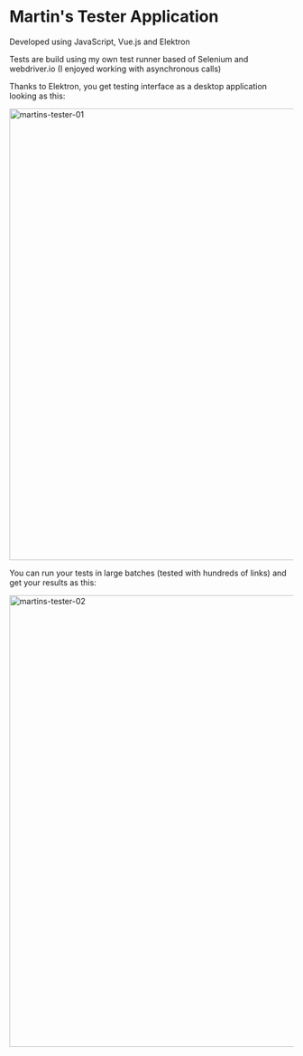 # Martin's Tester Application

Developed using JavaScript, Vue.js and Elektron

Tests are build using my own test runner based of Selenium and webdriver.io (I enjoyed working with asynchronous calls)

Thanks to Elektron, you get testing interface as a desktop application looking as this:

<img width="800" alt="martins-tester-01" src="https://user-images.githubusercontent.com/11709245/35489866-a03945b0-0460-11e8-84eb-4b1bfa23ff54.png">

You can run your tests in large batches (tested with hundreds of links) and get your results as this:

<img width="800" alt="martins-tester-02" src="https://user-images.githubusercontent.com/11709245/35489925-3d572376-0461-11e8-84f4-4a54f5aa7935.png">
